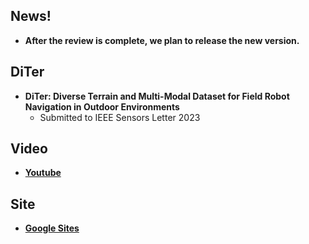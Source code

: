 ## News!
* **After the review is complete, we plan to release the new version.**


## DiTer
* **DiTer: Diverse Terrain and Multi-Modal Dataset for Field Robot Navigation in Outdoor Environments**
	* Submitted to IEEE Sensors Letter 2023

## Video
* **[Youtube](https://www.youtube.com/watch?v=i-2FwYKT5ss)**

## Site
* **[Google Sites](https://sites.google.com/inha.edu/diter/)**
